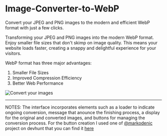 # Image-Converter-to-WebP
Convert your JPEG and PNG images to the modern and efficient WebP format with just a few clicks.

Transforming your JPEG and PNG images into the modern WebP format.
Enjoy smaller file sizes that don't skimp on image quality. 
This means your website loads faster, creating a snappy and delightful experience for your visitors.

WebP format has three major advantages:
1. Smaller File Sizes
2. Improved Compression Efficiency
3. Better Web Performance

![Convert your images](https://github.com/luc-constantin/Image-Converter-to-WebP/assets/56940002/74fefa64-a54b-4ff2-9baf-8f387a2ef4f7) 

____________________________________

NOTES: The interface incorporates elements such as a loader to indicate ongoing conversion, message that anounce the finishing process, a display for the original and converted images, and buttons for managing the conversion process.
For the button creation I used one of [@markodenic](https://github.com/markodenic) project on devhunt that you can find it [here](https://markodenic.com/tools/buttons-generator/?ref=devhunt)
